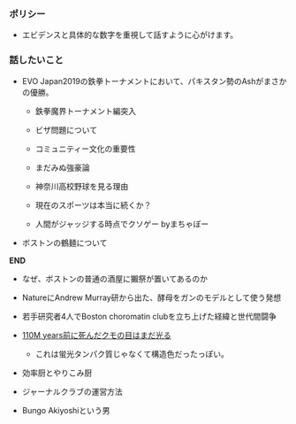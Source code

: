 ### ポリシー

- エビデンスと具体的な数字を重視して話すように心がけます。

### 話したいこと
- EVO Japan2019の鉄拳トーナメントにおいて、パキスタン勢のAshがまさかの優勝。
 
  - 鉄拳魔界トーナメント編突入
  
  - ビザ問題について
  
  - コミュニティー文化の重要性
  
  - まだみぬ強豪論
  
  - 神奈川高校野球を見る理由
  
  - 現在のスポーツは本当に続くか？
   
  - 人間がジャッジする時点でクソゲー byまちゃぼー
  
- ボストンの鶴麺について


__END__
  
- なぜ、ボストンの普通の酒屋に獺祭が置いてあるのか

- NatureにAndrew Murray研から出た、酵母をガンのモデルとして使う発想

- 若手研究者4人でBoston choromatin clubを立ち上げた経緯と世代間闘争

- [110M years前に死んだクモの目はまだ光る](https://www.sciencealert.com/researchers-find-10-new-fossil-spider-species-one-whose-eye-s-still-glow-after-110-million-years)

  -  これは蛍光タンパク質じゃなくて構造色だったっぽい。
  
- 効率厨とやりこみ厨

- ジャーナルクラブの運営方法

- Bungo Akiyoshiという男
